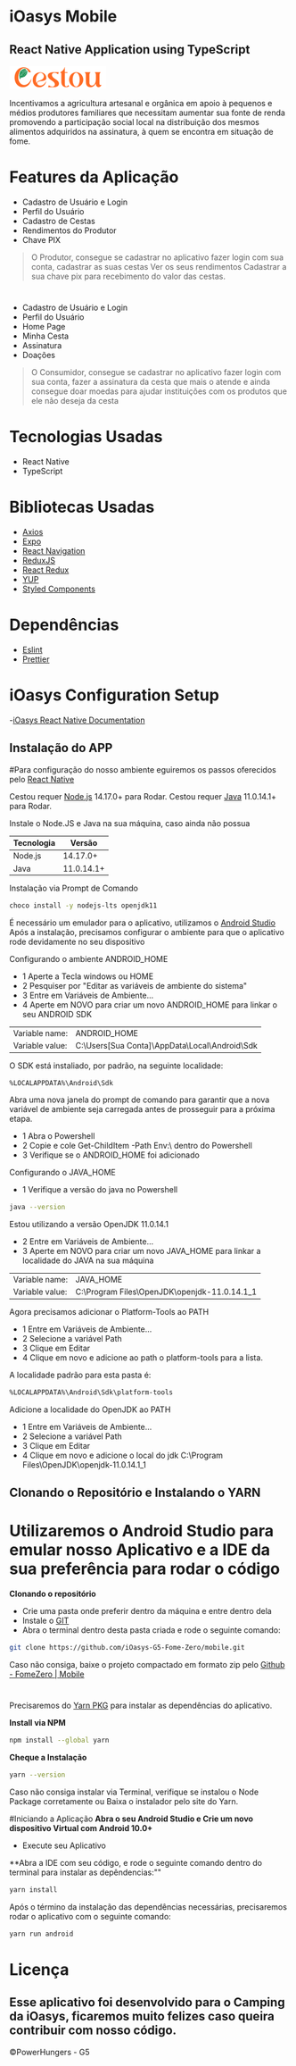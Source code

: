 # iOasys Mobile 
## React Native Application using TypeScript

![My animated logo](src/assets/images/logo.png)

Incentivamos a agricultura artesanal e orgânica em apoio à pequenos e médios produtores familiares que necessitam aumentar sua fonte de renda promovendo a participação social local na distribuição dos mesmos alimentos adquiridos na assinatura, à quem se encontra em situação de fome.

# Features da Aplicação
- Cadastro de Usuário e Login
- Perfil do Usuário 
- Cadastro de Cestas
- Rendimentos do Produtor 
- Chave PIX 

> O Produtor, consegue se cadastrar no aplicativo
> fazer login com sua conta, cadastrar as suas cestas
> Ver os seus rendimentos
> Cadastrar a sua chave pix para recebimento do valor das cestas.
# 
- Cadastro de Usuário e Login
- Perfil do Usuário
- Home Page
- Minha Cesta
- Assinatura
- Doações

> O Consumidor, consegue se cadastrar no aplicativo
> fazer login com sua conta, fazer a assinatura da cesta que mais o atende
> e ainda consegue doar moedas para ajudar instituições com os produtos que ele não deseja da cesta

# Tecnologias Usadas
- React Native
- TypeScript

# Bibliotecas Usadas
- [Axios](https://axios-http.com/ptbr/docs/intro)
- [Expo](https://expo.dev)
- [React Navigation](https://reactnavigation.org)
- [ReduxJS](https://redux.js.org)
- [React Redux](https://react-redux.js.org)
- [YUP](https://github.com/jquense/yup)
- [Styled Components](https://styled-components.com)

# Dependências 
- [Eslint](https://eslint.org)
- [Prettier](https://prettier.io)

# iOasys Configuration Setup
-[iOasys React Native Documentation](https://docs.dev.ioasys.com.br/native/)

## Instalação do APP 

#Para configuração do nosso ambiente 
eguiremos os passos oferecidos pelo [React Native](https://reactnative.dev/docs/environment-setup)

Cestou requer [Node.js](https://nodejs.org/) 14.17.0+ para Rodar.
Cestou requer [Java](https://openjdk.java.net) 11.0.14.1+ para Rodar.

Instale o Node.JS e Java na sua máquina, caso ainda não possua

| Tecnologia | Versão |
| ------ | ------ |
| Node.js | 14.17.0+ |
| Java | 11.0.14.1+ |

Instalação via Prompt de Comando

```sh
choco install -y nodejs-lts openjdk11
```

É necessário um emulador para o aplicativo, utilizamos o [Android Studio](https://developer.android.com/studio)
Após a instalação, precisamos configurar o ambiente para que o aplicativo rode devidamente no seu dispositivo 

Configurando o ambiente ANDROID_HOME 
- 1 Aperte a Tecla windows ou HOME
- 2 Pesquiser por "Editar as variáveis de ambiente do sistema"
- 3 Entre em Variáveis de Ambiente...
- 4 Aperte em NOVO para criar um novo ANDROID_HOME para linkar o seu ANDROID SDK

|  |  |
| ------ | ------ |
| Variable name: | ANDROID_HOME |
| Variable value: | C:\Users[Sua Conta]\AppData\Local\Android\Sdk|

O SDK está instaliado, por padrão, na seguinte localidade:
```sh
%LOCALAPPDATA%\Android\Sdk
```
Abra uma nova janela do prompt de comando para garantir que a nova variável de ambiente seja carregada antes de prosseguir para a próxima etapa.
- 1 Abra o Powershell
- 2 Copie e cole Get-ChildItem -Path Env:\ dentro do Powershell
- 3 Verifique se o ANDROID_HOME foi adicionado

Configurando o JAVA_HOME 

- 1 Verifique a versão do java no Powershell
```sh
java --version
```
Estou utilizando a versão OpenJDK 11.0.14.1

- 2 Entre em Variáveis de Ambiente...
- 3 Aperte em NOVO para criar um novo JAVA_HOME para linkar a localidade do JAVA na sua máquina

|  |  |
| ------ | ------ |
| Variable name: | JAVA_HOME |
| Variable value: | C:\Program Files\OpenJDK\openjdk-11.0.14.1_1

Agora precisamos adicionar o Platform-Tools ao PATH

- 1 Entre em Variáveis de Ambiente...
- 2 Selecione a variável Path 
- 3 Clique em Editar
- 4 Clique em novo e adicione ao path o platform-tools para a lista.

A localidade padrão para esta pasta é:
```sh
%LOCALAPPDATA%\Android\Sdk\platform-tools
```

Adicione a localidade do OpenJDK ao PATH

- 1 Entre em Variáveis de Ambiente...
- 2 Selecione a variável Path 
- 3 Clique em Editar
- 4 Clique em novo e adicione o local do jdk C:\Program Files\OpenJDK\openjdk-11.0.14.1_1

## Clonando o Repositório e Instalando o YARN
# Utilizaremos o Android Studio para emular nosso Aplicativo e a IDE da sua preferência para rodar o código

**Clonando o repositório**
- Crie uma pasta onde preferir dentro da máquina e entre dentro dela 
- Instale o [GIT](https://git-scm.com)
- Abra o terminal dentro desta pasta criada e rode o seguinte comando:

```sh
git clone https://github.com/iOasys-G5-Fome-Zero/mobile.git
```
Caso não consiga, baixe o projeto compactado em formato zip pelo [Github - FomeZero | Mobile](https://github.com/iOasys-G5-Fome-Zero/mobile)

#
Precisaremos do [Yarn PKG](https://classic.yarnpkg.com/lang/en/docs/install/#windows-stable) para instalar as dependências do aplicativo. 

**Install via NPM**
```sh
npm install --global yarn
```
**Cheque a Instalação**
```sh
yarn --version
```
Caso não consiga instalar via Terminal, verifique se instalou o Node Package corretamente ou Baixa o instalador pelo site do Yarn.



#Iniciando a Aplicação 
**Abra o seu Android Studio e Crie um novo dispositivo Virtual com Android 10.0+**
- Execute seu Aplicativo 

**Abra a IDE com seu código, e rode o seguinte comando dentro do terminal para instalar as depêndencias:""
```sh
yarn install
```

Após o término da instalação das dependências necessárias, precisaremos rodar o aplicativo com o seguinte comando: 
```sh
yarn run android
```
# Licença
## Esse aplicativo foi desenvolvido para o Camping da iOasys, ficaremos muito felizes caso queira contribuir com nosso código. 
©PowerHungers - G5





